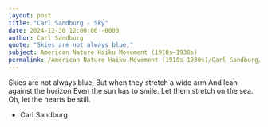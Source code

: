 ```yaml
---
layout: post
title: "Carl Sandburg - Sky"
date: 2024-12-30 12:00:00 -0000
author: Carl Sandburg
quote: "Skies are not always blue,"
subject: American Nature Haiku Movement (1910s–1930s)
permalink: /American Nature Haiku Movement (1910s–1930s)/Carl Sandburg/Carl Sandburg - Sky
---
```


Skies are not always blue,
But when they stretch a wide arm
And lean against the horizon
Even the sun has to smile.
Let them stretch on the sea.
Oh, let the hearts be still.

- Carl Sandburg
